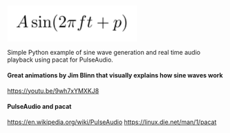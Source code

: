 <img src="/docs/sinewave.svg" style="width: 300px">

Simple Python example of sine wave generation and real time audio playback using pacat for PulseAudio.

#### Great animations by Jim Blinn that visually explains how sine waves work
https://youtu.be/9wh7xYMXKJ8

#### PulseAudio and pacat
https://en.wikipedia.org/wiki/PulseAudio
https://linux.die.net/man/1/pacat
